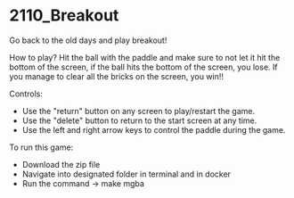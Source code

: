 # 2110_Breakout
Go back to the old days and play breakout!

How to play?
Hit the ball with the paddle and make sure to not let it hit the bottom of the screen, if the ball hits the bottom of the screen, you lose.
If you manage to clear all the bricks on the screen, you win!!

Controls:
- Use the "return" button on any screen to play/restart the game.
- Use the "delete" button to return to the start screen at any time.
- Use the left and right arrow keys to control the paddle during the game.

To run this game:
- Download the zip file
- Navigate into designated folder in terminal and in docker
- Run the command ->  make mgba
